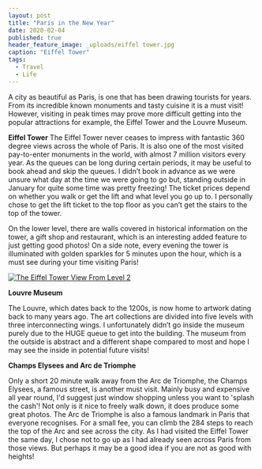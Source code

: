 ```yaml
---
layout: post
title: "Paris in the New Year"
date: 2020-02-04
published: true
header_feature_image: _uploads/eiffel tower.jpg
caption: "Eiffel Tower"
tags:
  - Travel
  - Life
---
```


A city as beautiful as Paris, is one that has been drawing tourists for years. From its incredible known monuments and tasty cuisine it is a must visit! However, visiting in peak times may prove more difficult getting into the popular attractions for example, the Eiffel Tower and the Louvre Museum.

**Eiffel Tower**
The Eiffel Tower never ceases to impress with fantastic 360 degree views across the whole of Paris. It is also one of the most visited pay-to-enter monuments in the world, with almost 7 million visitors every year. As the queues can be long during certain periods, it may be useful to book ahead and skip the queues. I didn’t book in advance as we were unsure what day at the time we were going to go but, standing outside in January for quite some time was pretty freezing! The ticket prices depend on whether you walk or get the lift and what level you go up to. I personally chose to get the lift ticket to the top floor as you can’t get the stairs to the top of the tower.

On the lower level, there are walls covered in historical information on the tower, a gift shop and restaurant, which is an interesting added feature to just getting good photos! On a side note, every evening the tower is illuminated with golden sparkles for 5 minutes upon the hour, which is a must see during your time visiting Paris!

[![The Eiffel Tower View From Level 2](/_uploads/EiffelTowerLevel2.jpg)](/_uploads/EiffelTowerLevel2.jpg)

**Louvre Museum**

The Louvre, which dates back to the 1200s, is now home to artwork dating back to many years ago. The art collections are divided into five levels with three interconnecting wings. I unfortunately didn’t go inside the museum purely due to the HUGE queue to get into the building. The museum from the outside is abstract and a different shape compared to most and hope I may see the inside in potential future visits!

**Champs Elysees and Arc de Triomphe**

Only a short 20 minute walk away from the Arc de Triomphe, the Champs Elysees, a famous street, is another must visit. Mainly busy and expensive all year round, I'd suggest just window shopping unless you want to 'splash the cash'! Not only is it nice to freely walk down, it does produce some great photos. The Arc de Triomphe is also a famous landmark in Paris that everyone recognises. For a small fee, you can climb the 284 steps to reach the top of the Arc and see across the city. As I had visited the Eiffel Tower the same day, I chose not to go up as I had already seen across Paris from those views. But perhaps it may be a good idea if you are not as good with heights!
